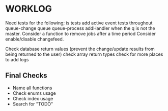 # WORKLOG

Need tests for the following;
is tests
add active event tests throughout
queue-change
queue
queue-process addHandler when the q is not the master.
Consider a function to remove jobs after a time period
Consider enable/disable changefeed.

Check database return values (prevent the change/update results from being returned to the user)
check array return types
check for more places to add logs

## Final Checks

-   Name all functions
-   Check enums usage
-   Check index usage
-   Search for "TODO"
